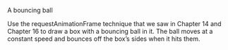 A bouncing ball


Use the requestAnimationFrame technique that we saw in Chapter 14 and Chapter 16 to draw a box with a bouncing ball in it. The ball moves at a constant speed and bounces off the box’s sides when it hits them.

<canvas width="400" height="400"></canvas>
<script>
  let cx = document.querySelector("canvas").getContext("2d");

  let lastTime = null;
  function frame(time) {
    if (lastTime != null) {
      updateAnimation(Math.min(100, time - lastTime) / 1000);
    }
    lastTime = time;
    requestAnimationFrame(frame);
  }
  requestAnimationFrame(frame);

  function updateAnimation(step) {
    // Your code here.
  }
</script>
